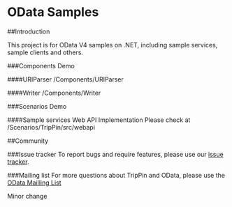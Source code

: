 OData Samples
=============

##Introduction

This project is for OData V4 samples on .NET, including sample services, sample clients and others.

###Components Demo

####URIParser
/Components/URIParser

####Writer
/Components/Writer

###Scenarios Demo

####Sample services Web API Implementation
Please check at /Scenarios/TripPin/src/webapi

##Community

###Issue tracker
To report bugs and require features, please use our [issue tracker](https://github.com/OData/ODataSamples/issues).

###Mailing list
For more questions about TripPin and OData, please use the [OData Mailling List](http://www.odata.org/join-the-odata-discussion/)

Minor change
